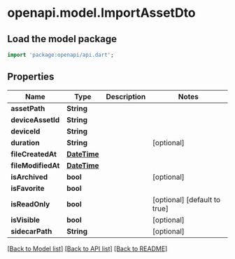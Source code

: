 # openapi.model.ImportAssetDto

## Load the model package
```dart
import 'package:openapi/api.dart';
```

## Properties
Name | Type | Description | Notes
------------ | ------------- | ------------- | -------------
**assetPath** | **String** |  | 
**deviceAssetId** | **String** |  | 
**deviceId** | **String** |  | 
**duration** | **String** |  | [optional] 
**fileCreatedAt** | [**DateTime**](DateTime.md) |  | 
**fileModifiedAt** | [**DateTime**](DateTime.md) |  | 
**isArchived** | **bool** |  | [optional] 
**isFavorite** | **bool** |  | 
**isReadOnly** | **bool** |  | [optional] [default to true]
**isVisible** | **bool** |  | [optional] 
**sidecarPath** | **String** |  | [optional] 

[[Back to Model list]](../README.md#documentation-for-models) [[Back to API list]](../README.md#documentation-for-api-endpoints) [[Back to README]](../README.md)


